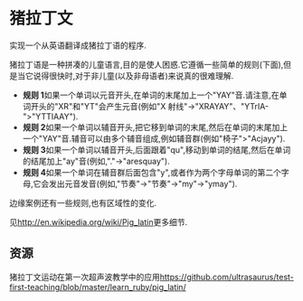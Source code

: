 # 猪拉丁文

实现一个从英语翻译成猪拉丁语的程序.

猪拉丁语是一种拼凑的儿童语言,目的是使人困惑.它遵循一些简单的规则(下面),但是当它说得很快时,对于非儿童(以及非母语者)来说真的很难理解.

- **规则 1**如果一个单词以元音开头,在单词的末尾加上一个"YAY"音.请注意,在单词开头的"XR"和"YT"会产生元音(例如"X 射线"->"XRAYAY"、"YTrIA-">"YTTIAAY").
- **规则 2**如果一个单词以辅音开头,把它移到单词的末尾,然后在单词的末尾加上一个"YAY"音.辅音可以由多个辅音组成,例如辅音群(例如"椅子">"Acjayy").
- **规则 3**如果一个单词以辅音开头,后面跟着"qu",移动到单词的结尾,然后在单词的结尾加上"ay"音(例如,"."->"aresquay").
- **规则 4**如果一个单词在辅音群后面包含"y",或者作为两个字母单词的第二个字母,它会发出元音发音(例如,"节奏"->"节奏"->"my"->"ymay").

边缘案例还有一些规则,也有区域性的变化.

见<http://en.wikipedia.org/wiki/Pig_latin>更多细节.

[help-page]: https://exercism.io/tracks/rust/learning
[modules]: https://doc.rust-lang.org/book/2018-edition/ch07-00-modules.html
[cargo]: https://doc.rust-lang.org/book/2018-edition/ch14-00-more-about-cargo.html
[rust-tests]: https://doc.rust-lang.org/book/2018-edition/ch11-02-running-tests.html

## 资源

猪拉丁文运动在第一次超声波教学中的应用<https://github.com/ultrasaurus/test-first-teaching/blob/master/learn_ruby/pig_latin/>
